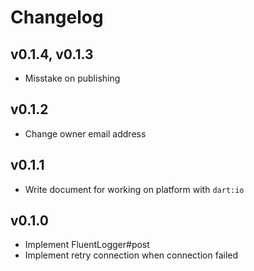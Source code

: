 # Changelog

## v0.1.4, v0.1.3
- Misstake on publishing

## v0.1.2
- Change owner email address

## v0.1.1
- Write document for working on platform with `dart:io`

## v0.1.0

- Implement FluentLogger\#post
- Implement retry connection when connection failed
